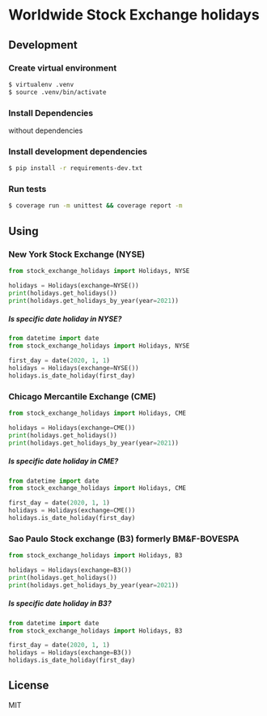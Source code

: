 # Worldwide Stock Exchange holidays


## Development

### Create virtual environment

```sh
$ virtualenv .venv
$ source .venv/bin/activate
```

### Install Dependencies
    
without dependencies


### Install development dependencies
    
```sh
$ pip install -r requirements-dev.txt
```

### Run tests
    
```sh
$ coverage run -m unittest && coverage report -m
```


## Using

### New York Stock Exchange (NYSE)
```python
from stock_exchange_holidays import Holidays, NYSE

holidays = Holidays(exchange=NYSE())
print(holidays.get_holidays())
print(holidays.get_holidays_by_year(year=2021))
```

##### Is specific date holiday in NYSE?

```python
from datetime import date
from stock_exchange_holidays import Holidays, NYSE

first_day = date(2020, 1, 1)
holidays = Holidays(exchange=NYSE())
holidays.is_date_holiday(first_day)
```

### Chicago Mercantile Exchange (CME)
```python
from stock_exchange_holidays import Holidays, CME

holidays = Holidays(exchange=CME())
print(holidays.get_holidays())
print(holidays.get_holidays_by_year(year=2021))
```

##### Is specific date holiday in CME?

```python
from datetime import date
from stock_exchange_holidays import Holidays, CME

first_day = date(2020, 1, 1)
holidays = Holidays(exchange=CME())
holidays.is_date_holiday(first_day)
```


### Sao Paulo Stock exchange (B3) formerly BM&F-BOVESPA
```python
from stock_exchange_holidays import Holidays, B3

holidays = Holidays(exchange=B3())
print(holidays.get_holidays())
print(holidays.get_holidays_by_year(year=2021))
```

##### Is specific date holiday in B3?

```python
from datetime import date
from stock_exchange_holidays import Holidays, B3

first_day = date(2020, 1, 1)
holidays = Holidays(exchange=B3())
holidays.is_date_holiday(first_day)
```


## License

MIT
